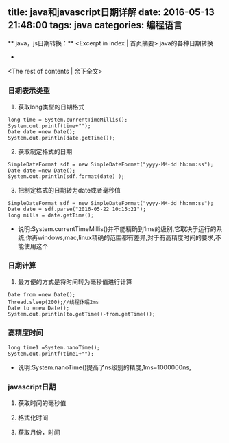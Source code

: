 title: java和javascript日期详解
date: 2016-05-13 21:48:00
tags: java
categories: 编程语言
---
** java，js日期转换：** <Excerpt in index | 首页摘要>
    java的各种日期转换
+ <!-- more -->
<The rest of contents | 余下全文>

### 日期表示类型
1. 获取long类型的日期格式
```
long time = System.currentTimeMillis();
System.out.printf(time+"");
Date date =new Date();
System.out.println(date.getTime());
```
2. 获取制定格式的日期
```
SimpleDateFormat sdf = new SimpleDateFormat("yyyy-MM-dd hh:mm:ss");
Date date =new Date();
System.out.println(sdf.format(date) );
```
3. 把制定格式的日期转为date或者毫秒值
```
SimpleDateFormat sdf = new SimpleDateFormat("yyyy-MM-dd hh:mm:ss");
Date date = sdf.parse("2016-05-22 10:15:21");
long mills = date.getTime();
```
- 说明:System.currentTimeMillis()并不能精确到1ms的级别,它取决于运行的系统,你再windows,mac,linux精确的范围都有差异,对于有高精度时间的要求,不能使用这个

### 日期计算
1. 最方便的方式是将时间转为毫秒值进行计算
```
Date from =new Date();
Thread.sleep(200);//线程休眠2ms
Date to =new Date();
System.out.println(to.getTime()-from.getTime());
```

### 高精度时间
```
long time1 =System.nanoTime();
System.out.printf(time1+"");
```
- 说明:System.nanoTime()提高了ns级别的精度,1ms=1000000ns,

### javascript日期
1. 获取时间的毫秒值

2. 格式化时间

3. 获取月份，时间
